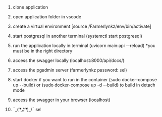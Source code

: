 1.  clone application

2.  open application folder in vscode

3.  create a virtual environment [source /Farmerlynkz/env/bin/activate]

4.  start postgresql in another terminal (systemctl start postgresql)

5.  run the application locally in terminal (uvicorn main:api --reload)
    \*you must be in the right directory

6.  access the swagger locally (localhost:8000/api/docs/)

7.  access the pgadmin server (farmerlynkz password: sel)

8.  start docker if you want to run in the container (sudo docker-compose up --build) or (sudo docker-compose up -d --build) to build in detach mode

9.  access the swagger in your browser (localhost)

10. ¯\_( ͡❛ ͜ʖ ͡❛)\_/¯
         sel
